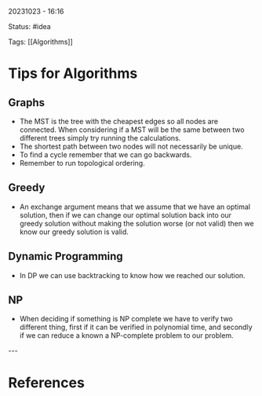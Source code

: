 20231023 - 16:16

Status: #idea

Tags: [[Algorithms]]

# Tips for Algorithms
## Graphs
* The MST is the tree with the cheapest edges so all nodes are connected. When considering if a MST will be the same between two different trees simply try running the calculations. 
* The shortest path between two nodes will not necessarily be unique. 
* To find a cycle remember that we can go backwards. 
* Remember to run topological ordering. 

## Greedy
* An exchange argument means that we assume that we have an optimal solution, then if we can change our optimal solution back into our greedy solution without making the solution worse (or not valid) then we know our greedy solution is valid. 

## Dynamic Programming 
* In DP we can use backtracking to know how we reached our solution. 

## NP
* When deciding if something is NP complete we have to verify two different thing, first if it can be verified in polynomial time, and secondly if we can reduce a known a NP-complete problem to our problem.  


\-\-\-
# References